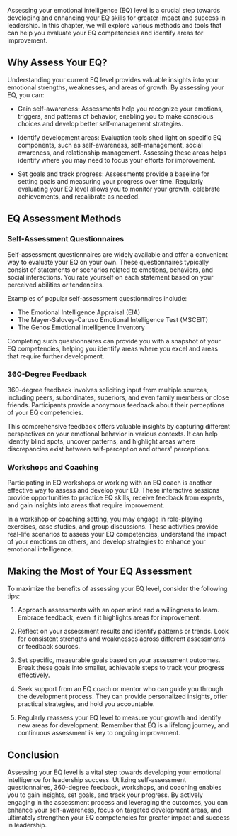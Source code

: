 
Assessing your emotional intelligence (EQ) level is a crucial step towards developing and enhancing your EQ skills for greater impact and success in leadership. In this chapter, we will explore various methods and tools that can help you evaluate your EQ competencies and identify areas for improvement.

Why Assess Your EQ?
-------------------

Understanding your current EQ level provides valuable insights into your emotional strengths, weaknesses, and areas of growth. By assessing your EQ, you can:

* Gain self-awareness: Assessments help you recognize your emotions, triggers, and patterns of behavior, enabling you to make conscious choices and develop better self-management strategies.

* Identify development areas: Evaluation tools shed light on specific EQ components, such as self-awareness, self-management, social awareness, and relationship management. Assessing these areas helps identify where you may need to focus your efforts for improvement.

* Set goals and track progress: Assessments provide a baseline for setting goals and measuring your progress over time. Regularly evaluating your EQ level allows you to monitor your growth, celebrate achievements, and recalibrate as needed.

EQ Assessment Methods
---------------------

### Self-Assessment Questionnaires

Self-assessment questionnaires are widely available and offer a convenient way to evaluate your EQ on your own. These questionnaires typically consist of statements or scenarios related to emotions, behaviors, and social interactions. You rate yourself on each statement based on your perceived abilities or tendencies.

Examples of popular self-assessment questionnaires include:

* The Emotional Intelligence Appraisal (EIA)
* The Mayer-Salovey-Caruso Emotional Intelligence Test (MSCEIT)
* The Genos Emotional Intelligence Inventory

Completing such questionnaires can provide you with a snapshot of your EQ competencies, helping you identify areas where you excel and areas that require further development.

### 360-Degree Feedback

360-degree feedback involves soliciting input from multiple sources, including peers, subordinates, superiors, and even family members or close friends. Participants provide anonymous feedback about their perceptions of your EQ competencies.

This comprehensive feedback offers valuable insights by capturing different perspectives on your emotional behavior in various contexts. It can help identify blind spots, uncover patterns, and highlight areas where discrepancies exist between self-perception and others' perceptions.

### Workshops and Coaching

Participating in EQ workshops or working with an EQ coach is another effective way to assess and develop your EQ. These interactive sessions provide opportunities to practice EQ skills, receive feedback from experts, and gain insights into areas that require improvement.

In a workshop or coaching setting, you may engage in role-playing exercises, case studies, and group discussions. These activities provide real-life scenarios to assess your EQ competencies, understand the impact of your emotions on others, and develop strategies to enhance your emotional intelligence.

Making the Most of Your EQ Assessment
-------------------------------------

To maximize the benefits of assessing your EQ level, consider the following tips:

1. Approach assessments with an open mind and a willingness to learn. Embrace feedback, even if it highlights areas for improvement.

2. Reflect on your assessment results and identify patterns or trends. Look for consistent strengths and weaknesses across different assessments or feedback sources.

3. Set specific, measurable goals based on your assessment outcomes. Break these goals into smaller, achievable steps to track your progress effectively.

4. Seek support from an EQ coach or mentor who can guide you through the development process. They can provide personalized insights, offer practical strategies, and hold you accountable.

5. Regularly reassess your EQ level to measure your growth and identify new areas for development. Remember that EQ is a lifelong journey, and continuous assessment is key to ongoing improvement.

Conclusion
----------

Assessing your EQ level is a vital step towards developing your emotional intelligence for leadership success. Utilizing self-assessment questionnaires, 360-degree feedback, workshops, and coaching enables you to gain insights, set goals, and track your progress. By actively engaging in the assessment process and leveraging the outcomes, you can enhance your self-awareness, focus on targeted development areas, and ultimately strengthen your EQ competencies for greater impact and success in leadership.
